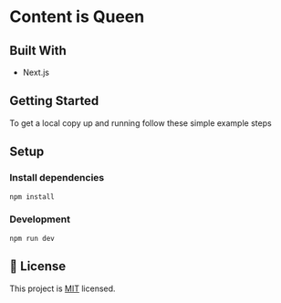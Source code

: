 # Content is Queen

## Built With

- Next.js

## Getting Started

To get a local copy up and running follow these simple example steps

## Setup

### Install dependencies

```
npm install
```

### Development

```
npm run dev
```

## 📝 License

This project is [MIT](./MIT.md) licensed.
